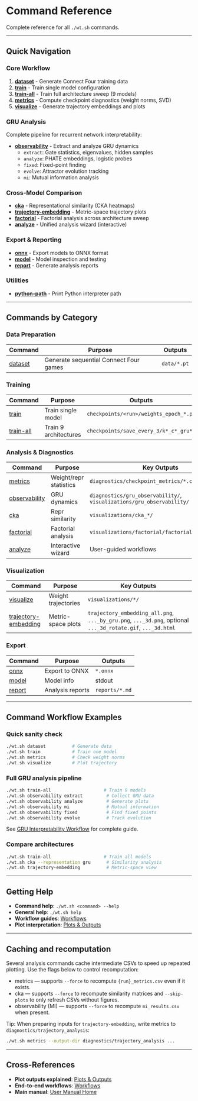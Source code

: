 # Command Reference

Complete reference for all `./wt.sh` commands.

---

## Quick Navigation

### Core Workflow
1. **[dataset](dataset.md)** - Generate Connect Four training data
2. **[train](train.md)** - Train single model configuration
3. **[train-all](train-all.md)** - Train full architecture sweep (9 models)
4. **[metrics](metrics.md)** - Compute checkpoint diagnostics (weight norms, SVD)
5. **[visualize](visualize.md)** - Generate trajectory embeddings and plots

### GRU Analysis
Complete pipeline for recurrent network interpretability:
- **[observability](observability.md)** - Extract and analyze GRU dynamics
  - `extract`: Gate statistics, eigenvalues, hidden samples
  - `analyze`: PHATE embeddings, logistic probes
  - `fixed`: Fixed-point finding
  - `evolve`: Attractor evolution tracking
  - `mi`: Mutual information analysis

### Cross-Model Comparison
- **[cka](cka.md)** - Representational similarity (CKA heatmaps)
- **[trajectory-embedding](trajectory-embedding.md)** - Metric-space trajectory plots
- **[factorial](../plots/factorial_heatmaps.md)** - Factorial analysis across architecture sweep
- **[analyze](analyze.md)** - Unified analysis wizard (interactive)

### Export & Reporting
- **[onnx](onnx.md)** - Export models to ONNX format
- **[model](model.md)** - Model inspection and testing
- **[report](report.md)** - Generate analysis reports

### Utilities
- **[python-path](python-path.md)** - Print Python interpreter path

---

## Commands by Category

### Data Preparation
| Command | Purpose | Outputs |
|---------|---------|---------|
| [dataset](dataset.md) | Generate sequential Connect Four games | `data/*.pt` |

### Training
| Command | Purpose | Outputs |
|---------|---------|---------|
| [train](train.md) | Train single model | `checkpoints/<run>/weights_epoch_*.pt` |
| [train-all](train-all.md) | Train 9 architectures | `checkpoints/save_every_3/k*_c*_gru*/` |

### Analysis & Diagnostics
| Command | Purpose | Key Outputs |
|---------|---------|-------------|
| [metrics](metrics.md) | Weight/repr statistics | `diagnostics/checkpoint_metrics/*.csv` |
| [observability](observability.md) | GRU dynamics | `diagnostics/gru_observability/`, `visualizations/gru_observability/` |
| [cka](cka.md) | Repr similarity | `visualizations/cka_*/` |
| [factorial](../plots/factorial_heatmaps.md) | Factorial analysis | `visualizations/factorial/factorial_heatmaps.png` |
| [analyze](analyze.md) | Interactive wizard | User-guided workflows |

### Visualization
| Command | Purpose | Key Outputs |
|---------|---------|-------------|
| [visualize](visualize.md) | Weight trajectories | `visualizations/*/` |
| [trajectory-embedding](trajectory-embedding.md) | Metric-space plots | `trajectory_embedding_all.png`, `..._by_gru.png`, `..._3d.png`, optional `..._3d_rotate.gif`, `..._3d.html` |

### Export
| Command | Purpose | Outputs |
|---------|---------|---------|
| [onnx](onnx.md) | Export to ONNX | `*.onnx` |
| [model](model.md) | Model info | stdout |
| [report](report.md) | Analysis reports | `reports/*.md` |

---

## Command Workflow Examples

### Quick sanity check
```bash
./wt.sh dataset          # Generate data
./wt.sh train            # Train one model
./wt.sh metrics          # Check weight norms
./wt.sh visualize        # Plot trajectory
```

### Full GRU analysis pipeline
```bash
./wt.sh train-all                    # Train 9 models
./wt.sh observability extract         # Collect GRU data
./wt.sh observability analyze         # Generate plots
./wt.sh observability mi              # Mutual information
./wt.sh observability fixed           # Find fixed points
./wt.sh observability evolve          # Track evolution
```

See [GRU Interpretability Workflow](../workflows/gru_interpretability.md) for complete guide.

### Compare architectures
```bash
./wt.sh train-all                    # Train all models
./wt.sh cka --representation gru      # Similarity analysis
./wt.sh trajectory-embedding          # Metric-space view
```

---

## Getting Help

- **Command help**: `./wt.sh <command> --help`
- **General help**: `./wt.sh help`
- **Workflow guides**: [Workflows](manual/workflows/)
- **Plot interpretation**: [Plots & Outputs](manual/plots/)

---

## Caching and recomputation

Several analysis commands cache intermediate CSVs to speed up repeated plotting. Use the flags below to control recomputation:

- metrics — supports `--force` to recompute `{run}_metrics.csv` even if it exists.
- cka — supports `--force` to recompute similarity matrices and `--skip-plots` to only refresh CSVs without figures.
- observability (MI) — supports `--force` to recompute `mi_results.csv` when present.

Tip: When preparing inputs for `trajectory-embedding`, write metrics to `diagnostics/trajectory_analysis`:

```bash
./wt.sh metrics --output-dir diagnostics/trajectory_analysis ...
```

---

## Cross-References

- **Plot outputs explained**: [Plots & Outputs](manual/plots/)
- **End-to-end workflows**: [Workflows](manual/workflows/)
- **Main manual**: [User Manual Home](manual/)
